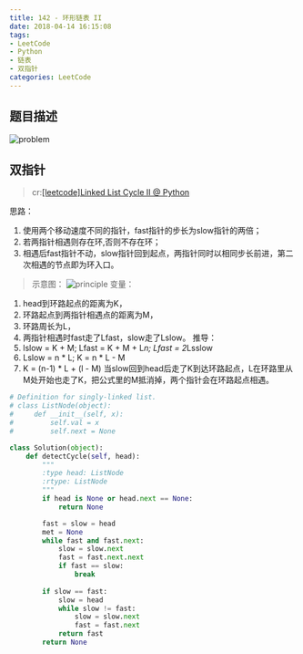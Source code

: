 ```yaml
---
title: 142 - 环形链表 II
date: 2018-04-14 16:15:08
tags:
- LeetCode
- Python
- 链表
- 双指针
categories: LeetCode
---
```


## 题目描述
![problem](/images/1.png)

<!-- more -->

## 双指针
>cr:[[leetcode]Linked List Cycle II @ Python
](http://www.cnblogs.com/zuoyuan/p/3701877.html)

思路：
1. 使用两个移动速度不同的指针，fast指针的步长为slow指针的两倍；
2. 若两指针相遇则存在环,否则不存在环；
3. 相遇后fast指针不动，slow指针回到起点，两指针同时以相同步长前进，第二次相遇的节点即为环入口。

>示意图：
![principle](/images/principle.png)
变量：
1. head到环路起点的距离为K，
2. 环路起点到两指针相遇点的距离为M，
3. 环路周长为L，
4. 两指针相遇时fast走了Lfast，slow走了Lslow。
推导：
1. lslow = K + M; Lfast = K + M + L*n; Lfast = 2*Lsslow
2. Lslow = n * L; K = n * L - M
3. K = (n-1) * L + (l - M)
当slow回到head后走了K到达环路起点，L在环路里从M处开始也走了K，把公式里的M抵消掉，两个指针会在环路起点相遇。


```python
# Definition for singly-linked list.
# class ListNode(object):
#     def __init__(self, x):
#         self.val = x
#         self.next = None

class Solution(object):
    def detectCycle(self, head):
        """
        :type head: ListNode
        :rtype: ListNode
        """
        if head is None or head.next == None:
            return None

        fast = slow = head
        met = None
        while fast and fast.next:
            slow = slow.next
            fast = fast.next.next
            if fast == slow:
                break
                
        if slow == fast:
            slow = head
            while slow != fast:
                slow = slow.next
                fast = fast.next
            return fast
        return None
```